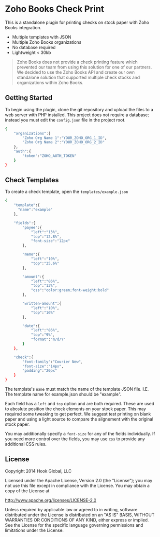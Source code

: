 Zoho Books Check Print
=========

This is a standalone plugin for printing checks on stock paper with Zoho Books integration.

  - Multiple templates with JSON
  - Multiple Zoho Books organizations
  - No database required
  - Lightweight < 30kb
 

> Zoho Books does not provide a check printing feature which prevented our team from using this solution for one of our partners. We decided to use the Zoho Books API and create our own standalone solution that supported multiple check stocks and organizations within Zoho Books.

  
Getting Started
----
To begin using the plugin, clone the git repository and upload the files to a web server with PHP installed. This project does not require a database; instead you must edit the `config.json` file in the project root.

```sh
{
    "organizations":{
        "Zoho Org Name 1":"YOUR_ZOHO_ORG_1_ID",
        "Zoho Org Name 2":"YOUR_ZOHO_ORG_2_ID"
    },
    "auth":{
        "token":"ZOHO_AUTH_TOKEN"
    }
}
```

Check Templates
-----------

To create a check template, open the `templates/example.json`

```sh
{
    "template":{
      "name":"example"
    },

    "fields":{
        "payee":{
            "left":"13%",
            "top":"12.8%",
            "font-size":"12px"
        },

        "memo":{
            "left":"10%",
            "top":"25.6%"
        },

        "amount":{
            "left":"86%",
            "top":"13%",
            "css":"color:green;font-weight:bold"
        },

        "written-amount":{
            "left":"10%",
            "top":"16%"
        },

        "date":{
            "left":"86%",
            "top":"9%",
            "format":"m/d/Y"
        }
    },

    "check":{
        "font-family":"Courier New",
        "font-size":"14px",
        "padding":"20px"
    }
}
```
The template's `name` must match the name of the template JSON file. I.E. The template name for example.json should be "example". 

Each field has a `left` and `top` option and are both required. These are used to aboslute position the check elements on your stock paper. This may required some tweaking to get perfect. We suggest test printing on blank paper and using a light source to compare the alignement with the original stock paper.

You may additionally specify a `font-size` for any of the fields individually. If you need more control over the fields, you may use `css` to provide any additional CSS rules.


License
----

Copyright 2014 Hook Global, LLC

Licensed under the Apache License, Version 2.0 (the "License");
you may not use this file except in compliance with the License.
You may obtain a copy of the License at

http://www.apache.org/licenses/LICENSE-2.0

Unless required by applicable law or agreed to in writing, software
distributed under the License is distributed on an "AS IS" BASIS,
WITHOUT WARRANTIES OR CONDITIONS OF ANY KIND, either express or implied.
See the License for the specific language governing permissions and
limitations under the License.

